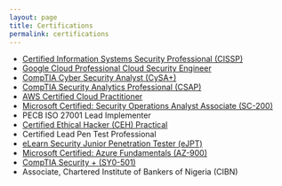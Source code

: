 ```yaml
---
layout: page
title: Certifications
permalink: certifications
---
```


* <a href="https://www.credly.com/badges/78ed0c84-9c5d-455a-9d4d-a2f1c48f1e99/linked_in_profile" target="_blank">Certified Information Systems Security Professional (CISSP) </a>
* <a href="https://google.accredible.com/e9ea54f7-470d-4b53-90ec-51a20c86cb7b" target="_blank">Google Cloud Professional Cloud Security Engineer</a>
* <a href="https://www.credly.com/earner/earned/badge/fa6e9d09-0eaa-48fe-a1a5-ca418ddd428d" target="_blank">CompTIA Cyber Security Analyst (CySA+) </a>
* <a href="https://www.credly.com/earner/earned/badge/7cf7972a-d568-4691-addb-372868d7f01c" target="_blank"> CompTIA Security Analytics Professional (CSAP)</a>
* <a href="https://www.credly.com/earner/earned/badge/ac92fc15-1974-4841-938a-d490a7933096" target="_blank">AWS Certified Cloud Practitioner </a>
* <a href="https://www.credly.com/earner/earned/badge/21eda219-b93f-42c1-afbb-407547df7027" target="_blank">Microsoft Certified: Security Operations Analyst Associate (SC-200) </a>
* PECB ISO 27001 Lead Implementer
* <a href="https://drive.google.com/file/d/1FaaRGWvnxLURpqygEaxN1u7wyetqsikn/view?usp=drive_link" target="_blank">Certified Ethical Hacker (CEH) Practical </a>
* Certified Lead Pen Test Professional
* <a href="https://drive.google.com/file/d/1TYAij-5YOKh7B2_pyL_eUxkTTKsQGJ1P/view?usp=drive_link" target="_blank">eLearn Security Junior Penetration Tester (eJPT) </a>
* <a href="https://www.credly.com/earner/earned/badge/6e2761e8-0d19-46b4-a45a-fa7d20a0e9e8" target="_blank">Microsoft Certified: Azure Fundamentals (AZ-900)</a>
* <a href="https://www.credly.com/earner/earned/badge/f2fc223a-047d-421c-b0f7-bed81bea832b" target="_blank"> CompTIA Security + (SY0-501) </a>
* Associate, Chartered Institute of Bankers of Nigeria (CIBN)

<!-- > Bitcoin (₿) is a decentralized digital currency, without a central bank or single administrator, that can be sent from user to user on the peer-to-peer bitcoin network without the need for intermediaries. Transactions are verified by network nodes through cryptography and recorded in a public distributed ledger called a blockchain. The cryptocurrency was invented in 2008 by an unknown person or group of people using the name Satoshi Nakamoto. - Wikipedia

The following two images are all uploaded to Github issue - the first one is inserted using Markdown and the second one is inserted using HTML - either way is fine although I think HTML way gives you more control such as width, style, etc. 

![dmitry-demidko-OG3A-ilG8AY-unsplash](https://user-images.githubusercontent.com/595772/149054244-43d31a99-8794-4bc6-8dee-4a02ef322f10.jpeg)

Photo by <a href="https://unsplash.com/@wildbook?utm_source=unsplash&utm_medium=referral&utm_content=creditCopyText">Dmitry Demidko</a> on <a href="https://unsplash.com/s/photos/bitcoin?utm_source=unsplash&utm_medium=referral&utm_content=creditCopyText">Unsplash</a>

<img class="mx-auto shadow rounded w-3/4" src="https://user-images.githubusercontent.com/595772/150048945-762ad471-2bc3-424d-91ab-a501a7e8662d.jpeg">

Photo by <a href="https://unsplash.com/@jeremybezanger?utm_source=unsplash&utm_medium=referral&utm_content=creditCopyText">Jeremy Bezanger</a> on <a href="https://unsplash.com/s/photos/bitcoin?utm_source=unsplash&utm_medium=referral&utm_content=creditCopyText">Unsplash</a> -->